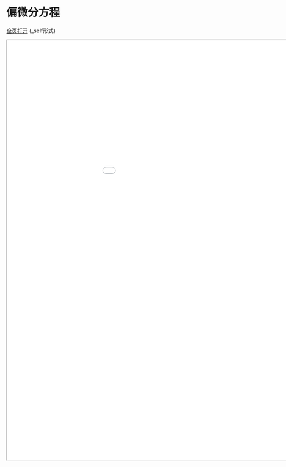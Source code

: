 
# 偏微分方程
[全页打开](/texpdf/part-de-chap-pde.pdf) (_self形式)
<div class="pdf-class">
    <iframe  src=/texpdf/part-de-chap-pde.pdf width="1100" height="1100">
    </iframe>
</div>
